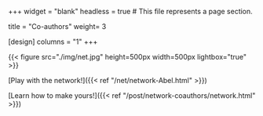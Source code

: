 +++
widget = "blank"
headless = true  # This file represents a page section.

title = "Co-authors"
weight= 3

[design]
  columns = "1"
+++

{{< figure src="./img/net.jpg" height=500px width=500px lightbox="true" >}}

[Play with the network!]({{< ref "/net/network-Abel.html" >}})

[Learn how to make yours!]({{< ref "/post/network-coauthors/network.html" >}})
